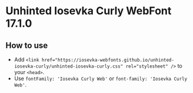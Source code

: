 # Unhinted Iosevka Curly WebFont 17.1.0

## How to use

- Add `<link href="https://iosevka-webfonts.github.io/unhinted-iosevka-curly/unhinted-iosevka-curly.css" rel="stylesheet" />` to your `<head>`.
- Use `fontFamily: 'Iosevka Curly Web'` or `font-family: 'Iosevka Curly Web'`.
